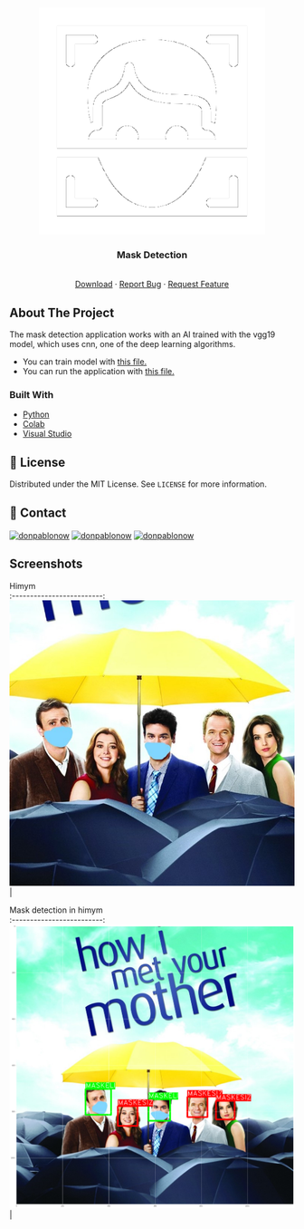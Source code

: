 <br />
<p align="center">
  <a href="https://github.com/BerkayOzturkCE/Mask-Detection">
    <img src="https://github.com/BerkayOzturkCE/Mask-Detection/blob/main/icon.png" alt="Logo" width="400">
  </a>

  <h3 align="center">Mask Detection</h3>

  <p align="center">
    <br />
    <a href="https://github.com/BerkayOzturkCE/Mask-Detection">Download</a>
    ·
    <a href="https://github.com/BerkayOzturkCE/Mask-Detection/issues">Report Bug</a>
    ·
    <a href="https://github.com/BerkayOzturkCE/Mask-Detection/issues">Request Feature</a>
  </p>
</p>

## About The Project
The mask detection application works with an AI trained with the vgg19 model, which uses cnn, one of the deep learning algorithms.
- You can train model with <a href="https://github.com/BerkayOzturkCE/Mask-Detection/blob/main/DeepLearning-Train.ipynb">this file.</a>
- You can run the application with <a href="https://github.com/BerkayOzturkCE/Mask-Detection/blob/main/DeepLearningApp.py">this file.</a>



### Built With

* [Python](https://www.python.org/) 
* [Colab](https://colab.research.google.com/)
* [Visual Studio](https://visualstudio.microsoft.com/tr/)

## 📝 License

Distributed under the MIT License. See `LICENSE` for more information.


## 📌 Contact

<a href="https://www.linkedin.com/in/broztrk/" target="blank"><img align="center" src="https://raw.githubusercontent.com/rahuldkjain/github-profile-readme-generator/master/src/images/icons/Social/linked-in-alt.svg" alt="donpablonow" height="30" width="40" /></a>
<a href="https://www.instagram.com/brky_oztrk/" target="blank"><img align="center" src="https://raw.githubusercontent.com/rahuldkjain/github-profile-readme-generator/master/src/images/icons/Social/instagram.svg" alt="donpablonow" height="30" width="40" /></a>
<a href="https://twitter.com/BerkayOzturkCE" target="blank"><img align="center" src="https://raw.githubusercontent.com/rahuldkjain/github-profile-readme-generator/master/src/images/icons/Social/twitter.svg" alt="donpablonow" height="30" width="40" /></a>



## Screenshots

Himym               
:-------------------------:
![](https://github.com/BerkayOzturkCE/Mask-Detection/blob/main/InkedHIMYM_LI.jpg?raw=true)|



Mask detection in himym               
:-------------------------:
![](https://github.com/BerkayOzturkCE/Mask-Detection/blob/main/HIMYM.png?raw=true)|



